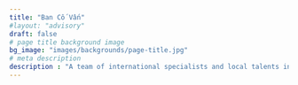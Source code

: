 ```yaml
---
title: "Ban Cố Vấn"
#layout: "advisory"
draft: false
# page title background image
bg_image: "images/backgrounds/page-title.jpg"
# meta description
description : "A team of international specialists and local talents in various fields from Urban Architecture, Urban Design and Planning, Transporation Engineering, Asset Management, Operations Research, Reliability Engineering, Optimization, Statistics, and Economics."
---
```

